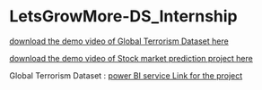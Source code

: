 # LetsGrowMore-DS_Internship


[download the demo video of Global Terrorism Dataset here](https://github.com/Ramsai170899/LetsGrowMore-DS_Internship/blob/main/Global_Terrorrism_EDA.mp4)

[download the demo video of Stock market prediction project here](https://www.linkedin.com/posts/ram-sai-jagadish-yenugadhati-8909201b1_letsgrowmore-lstm-datascience-activity-7090735133674147841-lHje?utm_source=share&utm_medium=member_desktop)


Global Terrorism Dataset : [power BI service Link for the project](https://app.powerbi.com/groups/me/reports/6e69fcd9-d982-4587-8847-2fdbc8440ed9/ReportSection637a821fc0e021167233?experience=power-bi)
